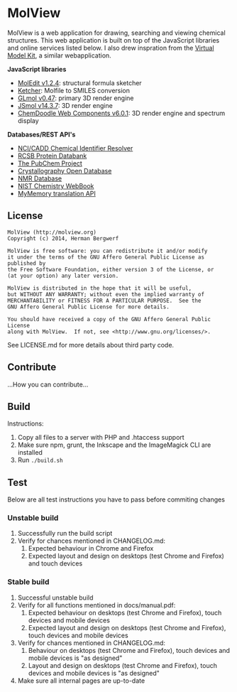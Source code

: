 MolView
=======
MolView is a web application for drawing, searching and viewing chemical
structures. This web application is built on top of the JavaScript libraries
and online services listed below. I also drew inspration from the
[Virtual Model Kit](http://chemagic.com/JSmolVMK2.htm),
a similar webapplication.

**JavaScript libraries**

  - [MolEdit v1.2.4](https://www.molsoft.com/moledit.html): structural formula sketcher
  - [Ketcher](http://ggasoftware.com/opensource/ketcher): Molfile to SMILES conversion
  - [GLmol v0.47](http://webglmol.sourceforge.jp/index-en.html): primary 3D render engine
  - [JSmol v14.3.7](http://sourceforge.net/projects/jsmol/): 3D render engine
  - [ChemDoodle Web Components v6.0.1](http://web.chemdoodle.com/): 3D render engine
    and spectrum display

**Databases/REST API's**

  - [NCI/CADD Chemical Identifier Resolver](http://cactus.nci.nih.gov/chemical/structure)
  - [RCSB Protein Databank](http://www.rcsb.org/pdb/software/rest.do)
  - [The PubChem Project](https://pubchem.ncbi.nlm.nih.gov/pug_rest/PUG_REST.html)
  - [Crystallography Open Database](http://www.crystallography.net/)
  - [NMR Database](http://www.nmrdb.org/)
  - [NIST Chemistry WebBook](http://webbook.nist.gov/chemistry)
  - [MyMemory translation API](http://mymemory.translated.net/doc/spec.php)

License
-------
```
MolView (http://molview.org)
Copyright (c) 2014, Herman Bergwerf

MolView is free software: you can redistribute it and/or modify
it under the terms of the GNU Affero General Public License as published by
the Free Software Foundation, either version 3 of the License, or
(at your option) any later version.

MolView is distributed in the hope that it will be useful,
but WITHOUT ANY WARRANTY; without even the implied warranty of
MERCHANTABILITY or FITNESS FOR A PARTICULAR PURPOSE.  See the
GNU Affero General Public License for more details.

You should have received a copy of the GNU Affero General Public License
along with MolView.  If not, see <http://www.gnu.org/licenses/>.
```
See LICENSE.md for more details about third party code.

Contribute
----------
...How you can contribute...

Build
-----
Instructions:

1. Copy all files to a server with PHP and .htaccess support
2. Make sure npm, grunt, the Inkscape and the ImageMagick CLI are installed
3. Run `./build.sh`

Test
----
Below are all test instructions you have to pass before commiting changes

### Unstable build
1. Successfully run the build script
2. Verify for chances mentioned in CHANGELOG.md:
   1. Expected behaviour in Chrome and Firefox
   2. Expected layout and design on desktops (test Chrome and Firefox) and touch devices

### Stable build
1. Successful unstable build
2. Verify for all functions mentioned in docs/manual.pdf:
   1. Expected behaviour on desktops (test Chrome and Firefox), touch devices and mobile devices
   2. Expected layout and design on desktops (test Chrome and Firefox), touch devices and mobile devices
3. Verify for chances mentioned in CHANGELOG.md:
   1. Behaviour on desktops (test Chrome and Firefox), touch devices and mobile devices is "as designed"
   2. Layout and design on desktops (test Chrome and Firefox), touch devices and mobile devices is "as designed"
4. Make sure all internal pages are up-to-date
